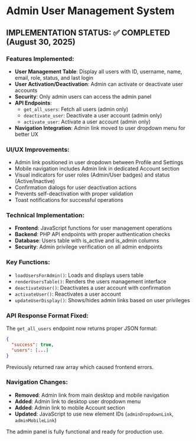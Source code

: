 # Admin User Management System

## IMPLEMENTATION STATUS: ✅ COMPLETED (August 30, 2025)

### Features Implemented:
- **User Management Table**: Display all users with ID, username, name, email, role, status, and last login
- **User Activation/Deactivation**: Admin can activate or deactivate user accounts
- **Security**: Only admin users can access the admin panel
- **API Endpoints**: 
  - `get_all_users`: Fetch all users (admin only)
  - `deactivate_user`: Deactivate a user account (admin only) 
  - `activate_user`: Activate a user account (admin only)
- **Navigation Integration**: Admin link moved to user dropdown menu for better UX

### UI/UX Improvements:
- Admin link positioned in user dropdown between Profile and Settings
- Mobile navigation includes Admin link in dedicated Account section
- Visual indicators for user roles (Admin/User badges) and status (Active/Inactive)
- Confirmation dialogs for user deactivation actions
- Prevents self-deactivation with proper validation
- Toast notifications for successful operations

### Technical Implementation:
- **Frontend**: JavaScript functions for user management operations
- **Backend**: PHP API endpoints with proper authentication checks
- **Database**: Users table with is_active and is_admin columns
- **Security**: Admin privilege verification on all admin endpoints

### Key Functions:
- `loadUsersForAdmin()`: Loads and displays users table
- `renderUsersTable()`: Renders the users management interface
- `deactivateUser()`: Deactivates a user account with confirmation
- `activateUser()`: Reactivates a user account
- `updateUserDisplay()`: Shows/hides admin links based on user privileges

### API Response Format Fixed:
The `get_all_users` endpoint now returns proper JSON format:
```json
{
  "success": true,
  "users": [...]
}
```
Previously returned raw array which caused frontend errors.

### Navigation Changes:
- **Removed**: Admin link from main desktop and mobile navigation
- **Added**: Admin link to desktop user dropdown menu
- **Added**: Admin link to mobile Account section
- **Updated**: JavaScript to use new element IDs (`adminDropdownLink`, `adminMobileLink`)

The admin panel is fully functional and ready for production use.